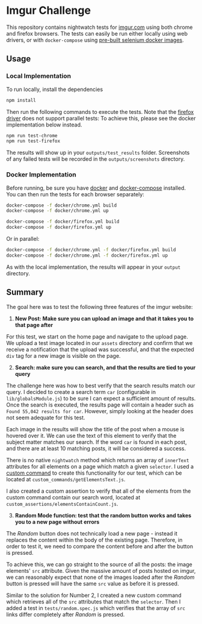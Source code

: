 # Imgur Challenge

This repository contains nightwatch tests for [imgur.com](https://imgur.com/) using both chrome and firefox browsers.  The tests can easily be run either locally using web drivers, or with `docker-compose` using [pre-built selenium docker images](https://github.com/SeleniumHQ/docker-selenium).

## Usage

### Local Implementation

To run locally, install the dependencies

```bash
npm install
```

Then run the following commands to execute the tests.  Note that the [firefox driver](https://github.com/mozilla/geckodriver) does not support parallel tests: To achieve this, please see the docker implementation below instead. 

```bash
npm run test-chrome
npm run test-firefox
```

The results will show up in your `outputs/test_results` folder.  Screenshots of any failed tests will be recorded in the `outputs/screenshots` directory.

### Docker Implementation

Before running, be sure you have [docker](https://docs.docker.com/install/) and [docker-compose](https://docs.docker.com/compose/install/) installed.  You can then run the tests for each browser separately:

```bash
docker-compose -f docker/chrome.yml build
docker-compose -f docker/chrome.yml up

docker-compose -f docker/firefox.yml build
docker-compose -f docker/firefox.yml up
```

Or in parallel:
```bash
docker-compose -f docker/chrome.yml -f docker/firefox.yml build
docker-compose -f docker/chrome.yml -f docker/firefox.yml up
```

As with the local implementation, the results will appear in your `output` directory.

## Summary

The goal here was to test the following three features of the imgur website:

1. **New Post: Make sure you can upload an image and that it takes you to that page after**


For this test, we start on the home page and navigate to the upload page.  We upload a test image located in our `assets` directory and confirm that we receive a notification that the upload was successful, and that the expected `div` tag for a new image is visible on the page.

2. **Search: make sure you can search, and that the results are tied to your query**

The challenge here was how to best verify that the search results match our query.  I decided to create a search term `car` (configurable in `lib/globalsModule.js`) to be sure I can expect a sufficient amount of results.  Once the search is executed, the results page will contain a header such as `Found 55,042 results for car`.  However, simply looking at the header does not seem adequate for this test.

Each image in the results will show the title of the post when a mouse is hovered over it.  We can use the text of this element to verify that the subject matter matches our search.  If the word `car` is found in each post, and there are at least 10 matching posts, it will be considered a success.

There is no native `nightwatch` method which returns an array of `innerText` attributes for all elements on a page which match a given `selector`.  I used a [custom command](http://nightwatchjs.org/guide#extending) to create this functionality for our test, which can be located at `custom_commands/getElementsText.js`.

I also created a custom assertion to verify that all of the elements from the custom command contain our search word, located at `custom_assertions/elementsContainCount.js`.

3. **Random Mode function: test that the random button works and takes you to a new page without errors**

The *Random* button does not technically load a new page - instead it replaces the content within the body of the existing page.  Therefore, in order to test it, we need to compare the content before and after the button is pressed.

 
To achieve this, we can go straight to the source of all the posts: the image elements' `src` attribute.  Given the massive amount of posts hosted on imgur, we can reasonably expect that none of the images loaded after the *Random* button is pressed will have the same `src` value as before it is pressed.

Similar to the solution for Number 2, I created a new custom command which retrieves all of the `src` attributes that match the `selector`.  Then I added a test in `tests/random.spec.js` which verifies that the array of `src` links differ completely after *Random* is pressed.